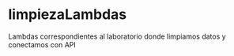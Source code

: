 # limpiezaLambdas
Lambdas correspondientes al laboratorio donde limpiamos datos y conectamos con API 
